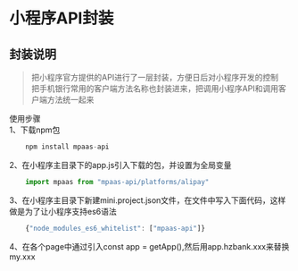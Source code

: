 小程序API封装
====
封装说明
----

> 把小程序官方提供的API进行了一层封装，方便日后对小程序开发的控制  
> 把手机银行常用的客户端方法名称也封装进来，把调用小程序API和调用客户端方法统一起来  


使用步骤  
1、下载npm包  
```javaScript
    npm install mpaas-api
```
2、在小程序主目录下的app.js引入下载的包，并设置为全局变量  
```javaScript
    import mpaas from "mpaas-api/platforms/alipay"
```
3、在小程序主目录下新建mini.project.json文件，在文件中写入下面代码，这样做是为了让小程序支持es6语法  
```javaScript
    {"node_modules_es6_whitelist": ["mpaas-api"]}
```
4、在各个page中通过引入const app = getApp(),然后用app.hzbank.xxx来替换my.xxx